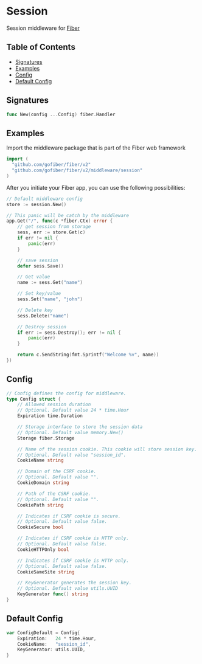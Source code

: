 # Session

Session middleware for [Fiber](https://github.com/gofiber/fiber)

## Table of Contents

* [Signatures](session.md#signatures)
* [Examples](session.md#examples)
* [Config](session.md#config)
* [Default Config](session.md#default-config)

## Signatures

```go
func New(config ...Config) fiber.Handler
```

## Examples

Import the middleware package that is part of the Fiber web framework

```go
import (
  "github.com/gofiber/fiber/v2"
  "github.com/gofiber/fiber/v2/middleware/session"
)
```

After you initiate your Fiber app, you can use the following possibilities:

```go
// Default middleware config
store := session.New()

// This panic will be catch by the middleware
app.Get("/", func(c *fiber.Ctx) error {
    // get session from storage
    sess, err := store.Get(c)
    if err != nil {
        panic(err)
    }

    // save session
    defer sess.Save()

    // Get value
    name := sess.Get("name")

    // Set key/value
    sess.Set("name", "john")

    // Delete key
    sess.Delete("name")

    // Destroy session
    if err := sess.Destroy(); err != nil {
        panic(err)
    }

    return c.SendString(fmt.Sprintf("Welcome %v", name))
})
```

## Config

```go
// Config defines the config for middleware.
type Config struct {
    // Allowed session duration
    // Optional. Default value 24 * time.Hour
    Expiration time.Duration

    // Storage interface to store the session data
    // Optional. Default value memory.New()
    Storage fiber.Storage

    // Name of the session cookie. This cookie will store session key.
    // Optional. Default value "session_id".
    CookieName string

    // Domain of the CSRF cookie.
    // Optional. Default value "".
    CookieDomain string

    // Path of the CSRF cookie.
    // Optional. Default value "".
    CookiePath string

    // Indicates if CSRF cookie is secure.
    // Optional. Default value false.
    CookieSecure bool

    // Indicates if CSRF cookie is HTTP only.
    // Optional. Default value false.
    CookieHTTPOnly bool

    // Indicates if CSRF cookie is HTTP only.
    // Optional. Default value false.
    CookieSameSite string

    // KeyGenerator generates the session key.
    // Optional. Default value utils.UUID
    KeyGenerator func() string
}
```

## Default Config

```go
var ConfigDefault = Config{
    Expiration:   24 * time.Hour,
    CookieName:   "session_id",
    KeyGenerator: utils.UUID,
}
```

